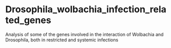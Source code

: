 # Drosophila_wolbachia_infection_related_genes
Analysis of some of the genes involved in the interaction of Wolbachia and Drosophila, both in restricted and systemic infections
